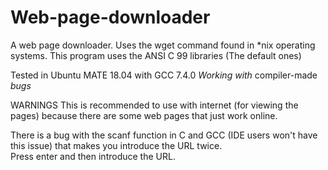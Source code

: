 # Web-page-downloader
A web page downloader. Uses the wget command found in *nix operating systems. 
This program uses the ANSI C 99 libraries (The default ones)

Tested in Ubuntu MATE 18.04 with GCC 7.4.0 *Working with* compiler-made *bugs*

WARNINGS
  This is recommended to use with internet (for viewing the pages) because there are some web pages that just work online.
  
  There is a bug with the scanf function in C and GCC (IDE users won't have this issue) that makes you introduce the URL twice.               
  Press enter and then introduce the URL.

